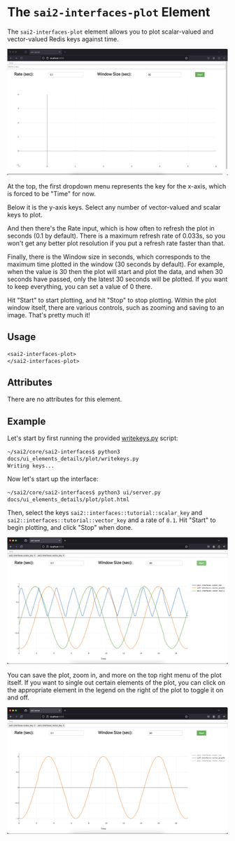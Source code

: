 The `sai2-interfaces-plot` Element
====================================
The `sai2-interfaces-plot` element allows you to plot scalar-valued and 
vector-valued Redis keys against time. 

![plot initial](./plot1.png)

At the top, the first dropdown menu represents the key for the x-axis, which is forced
to be "Time" for now.

Below it is the y-axis keys. Select any number of vector-valued and scalar keys
to plot.

And then there's the Rate input, which is how often to refresh the plot in 
seconds (0.1 by default). There is a maximum refresh rate of 0.033s, so you won't get any better 
plot resolution if you put a refresh rate faster than that.

Finally, there is the Window size in seconds, which corresponds to the maximum
time plotted in the window (30 seconds by default). For example, when the value is 30
then the plot will start and plot the data, and when 30 seconds have passed, only the 
latest 30 seconds will be plotted. If you want to keep everything, you can set a value of 
0 there.

Hit "Start" to start plotting, and hit "Stop" to stop plotting. Within the plot 
window itself, there are various controls, such as zooming and saving to an 
image. That's pretty much it!

## Usage
```
<sai2-interfaces-plot>
</sai2-interfaces-plot>
```

## Attributes
There are no attributes for this element.

## Example

Let's start by first running the provided [writekeys.py](./writekeys.py) script:
```
~/sai2/core/sai2-interfaces$ python3 docs/ui_elements_details/plot/writekeys.py 
Writing keys...
```

Now let's start up the interface:
```
~/sai2/core/sai2-interfaces$ python3 ui/server.py docs/ui_elements_details/plot/plot.html 
```

Then, select the keys `sai2::interfaces::tutorial::scalar_key` and 
`sai2::interfaces::tutorial::vector_key` and a rate of `0.1`. Hit "Start" to 
begin plotting, and click "Stop" when done.

![plot after](./plot2.png)

You can save the plot, zoom in, and more on the top right menu of the plot 
itself. If you want to single out certain elements of the plot, you can click on
the appropriate element in the legend on the right of the plot to toggle it on 
and off.

![plot toggle](./plot3.png)
